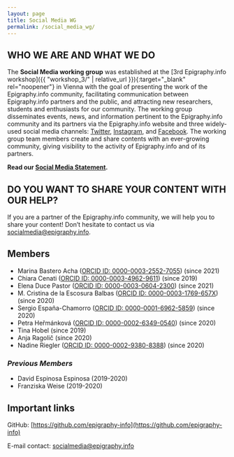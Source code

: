 ```yaml
---
layout: page
title: Social Media WG
permalink: /social_media_wg/
---
```


## WHO WE ARE AND WHAT WE DO

The **Social Media working group** was established at the [3rd Epigraphy.info workshop]({{ "workshop_3/" | relative_url }}){:target="_blank" rel="noopener"}
 in Vienna with the goal of presenting the work of the Epigraphy.info community, facilitating communication between Epigraphy.info partners and the public, and attracting new researchers, students and enthusiasts for our community.
The working group disseminates events, news, and information pertinent to the Epigraphy.info community and its partners via the Epigraphy.info website and three widely-used social media channels: <a href="https://twitter.com/epigraphy_info" target="blank">Twitter</a>, <a href="https://www.instagram.com/epigraphy.info/" target="blank">Instagram</a>, and <a href="https://www.facebook.com/epigraphy.info/" target="blank">Facebook</a>. The working group team members create and share contents with an ever-growing community, giving visibility to the activity of Epigraphy.info and of its partners.

**Read our <a href="{{site.baseurl}}/documents/Social_Media_Statement.pdf">Social Media Statement</a>.**

## DO YOU WANT TO SHARE YOUR CONTENT WITH OUR HELP?

If you are a partner of the Epigraphy.info community, we will help you to share your content! Don’t hesitate to contact us via <a href = "mailto: socialmedia@epigraphy.info">socialmedia@epigraphy.info</a>.

## Members

* Marina Bastero Acha (<a href="https://orcid.org/0000-0003-2552-7055" target="blank">ORCID ID: 0000-0003-2552-7055</a>) (since 2021)
* Chiara Cenati (<a href="https://orcid.org/0000-0003-4962-9611" target="blank">ORCID ID: 0000-0003-4962-9611</a>) (since 2019)
* Elena Duce Pastor (<a href="https://orcid.org/0000-0003-0604-2300" target="blank">ORCID ID: 0000-0003-0604-2300</a>) (since 2021)
* M. Cristina de la Escosura Balbas (<a href="https://orcid.org/0000-0003-1769-657X" target="blank">ORCID ID: 0000-0003-1769-657X</a>) (since 2020)
* Sergio España-Chamorro (<a href="https://orcid.org/0000-0001-6962-5859" target="blank">ORCID ID: 0000-0001-6962-5859</a>) (since 2020)
* Petra Heřmánková (<a href="https://orcid.org/0000-0002-6349-0540" target="blank">ORCID ID: 0000-0002-6349-0540</a>) (since 2020)
* Tina Hobel (since 2019)
* Anja Ragolič (since 2020)
* Nadine Riegler (<a href="https://orcid.org/0000-0002-9380-8388" target="blank">ORCID ID: 0000-0002-9380-8388</a>) (since 2020)




<!-- if you want to insert orcid id with link and icon, use this template
<img alt="ORCID logo" src="https://info.orcid.org/wp-content/uploads/2019/11/orcid_16x16.png" width="16" height="16" />
0000-0001-2345-6789
</a>
-->

<!-- 
(<a href="https://orcid.org/0000-0002-6349-0540" target="blank">ORCID ID: 0000-0002-6349-0540</a>)
-->

<!-- if you want to insert any image, photo
<img src='{{site.baseurl}}/assets/XXX.jpg' style="width:100%;" alt="Image description" align="middle">
-->

### *Previous Members*

* David Espinosa Espinosa (2019-2020)
* Franziska Weise (2019-2020)

## Important links

GitHub: [https://github.com/epigraphy-info](https://github.com/epigraphy-info)

E-mail contact: [socialmedia@epigraphy.info](mailto:socialmedia@epigraphy.info)
